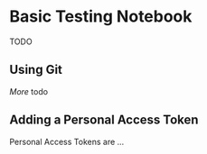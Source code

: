 # Basic Testing Notebook
TODO

## Using Git

*More* todo

## Adding a Personal Access Token
Personal Access Tokens are ...
